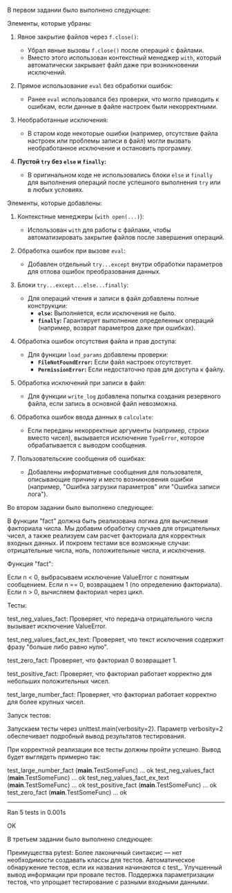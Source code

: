 В первом задании было выполнено следующее:

Элементы, которые убраны:
1. Явное закрытие файлов через `f.close()`:
   - Убрал явные вызовы `f.close()` после операций с файлами.
   - Вместо этого использован контекстный менеджер `with`, который автоматически закрывает файл даже при возникновении исключений.

2. Прямое использование `eval` без обработки ошибок:
   - Ранее `eval` использовался без проверки, что могло приводить к ошибкам, если данные в файле настроек были некорректными. 

3. Необработанные исключения:
   - В старом коде некоторые ошибки (например, отсутствие файла настроек или проблемы записи в файл) могли вызвать необработанное исключение и остановить программу.

4. **Пустой `try` без `else` и `finally`:**
   - В оригинальном коде не использовались блоки `else` и `finally` для выполнения операций после успешного выполнения `try` или в любых условиях.

Элементы, которые добавлены:
1. Контекстные менеджеры (`with open(...)`):
   - Использован `with` для работы с файлами, чтобы автоматизировать закрытие файлов после завершения операций.

2. Обработка ошибок при вызове `eval`:
   - Добавлен отдельный `try...except` внутри обработки параметров для отлова ошибок преобразования данных.

3. Блоки `try...except...else...finally`:
   - Для операций чтения и записи в файл добавлены полные конструкции:
     - **`else`:** Выполняется, если исключения не было.
     - **`finally`:** Гарантирует выполнение определенных операций (например, возврат параметров даже при ошибках).

4. Обработка ошибок отсутствия файла и прав доступа:
   - Для функции `load_params` добавлены проверки:
     - **`FileNotFoundError`:** Если файл настроек отсутствует.
     - **`PermissionError`:** Если недостаточно прав для доступа к файлу.

5. Обработка исключений при записи в файл:
   - Для функции `write_log` добавлена попытка создания резервного файла, если запись в основной файл невозможна.

6. Обработка ошибок ввода данных в `calculate`:
   - Если переданы некорректные аргументы (например, строки вместо чисел), вызывается исключение `TypeError`, которое обрабатывается с выводом сообщения.

7. Пользовательские сообщения об ошибках:
   - Добавлены информативные сообщения для пользователя, описывающие причину и место возникновения ошибки (например, "Ошибка загрузки параметров" или "Ошибка записи лога").




Во втором задании было выполнено следующее:

В функции "fact" должна быть реализована логика для вычисления факториала числа. Мы добавим обработку случаев для отрицательных чисел, а также реализуем сам расчет факториала для корректных входных данных. И покроем тестами все возможные случаи: отрицательные числа, ноль, положительные числа, и исключения.

Функция "fact":

Если n < 0, выбрасываем исключение ValueError с понятным сообщением.
Если n == 0, возвращаем 1 (по определению факториала).
Если n > 0, вычисляем факториал через цикл.

Тесты:

test_neg_values_fact: Проверяет, что передача отрицательного числа вызывает исключение ValueError.

test_neg_values_fact_ex_text: Проверяет, что текст исключения содержит фразу "больше либо равно нулю".

test_zero_fact: Проверяет, что факториал 0 возвращает 1.

test_positive_fact: Проверяет, что факториал работает корректно для небольших положительных чисел.

test_large_number_fact: Проверяет, что факториал работает корректно для более крупных чисел.

Запуск тестов:

Запускаем тесты через unittest.main(verbosity=2). Параметр verbosity=2 обеспечивает подробный вывод результатов тестирования.



При корректной реализации все тесты должны пройти успешно. Вывод будет выглядеть примерно так:

test_large_number_fact (__main__.TestSomeFunc) ... ok
test_neg_values_fact (__main__.TestSomeFunc) ... ok
test_neg_values_fact_ex_text (__main__.TestSomeFunc) ... ok
test_positive_fact (__main__.TestSomeFunc) ... ok
test_zero_fact (__main__.TestSomeFunc) ... ok

----------------------------------------------------------------------
Ran 5 tests in 0.001s

OK






В третьем задании было выполнено следующее:


Преимущества pytest:
Более лаконичный синтаксис — нет необходимости создавать классы для тестов.
Автоматическое обнаружение тестов, если их названия начинаются с test_.
Улучшенный вывод информации при провале тестов.
Поддержка параметризации тестов, что упрощает тестирование с разными входными данными.
